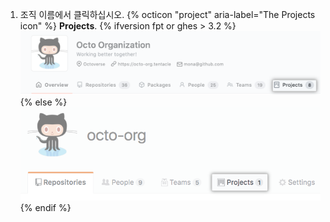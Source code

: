 1. 조직 이름에서 클릭하십시오.
{% octicon "project" aria-label="The Projects icon" %} **Projects**.
  {% ifversion fpt or ghes > 3.2 %}
  ![Projects tab for your organization](/assets/images/help/organizations/organization-projects-tab-with-overview-tab.png)
  {% else %}
  ![Projects tab for your organization](/assets/images/help/organizations/organization-projects-tab.png)
  {% endif %}
